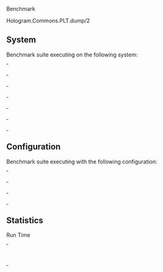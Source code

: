 Benchmark

Hologram.Commons.PLT.dump/2

## System

Benchmark suite executing on the following system:

<table style="width: 1%">
  <tr>
    <th style="width: 1%; white-space: nowrap">Operating System</th>
    <td>macOS</td>
  </tr><tr>
    <th style="white-space: nowrap">CPU Information</th>
    <td style="white-space: nowrap">Apple M1 Pro</td>
  </tr><tr>
    <th style="white-space: nowrap">Number of Available Cores</th>
    <td style="white-space: nowrap">10</td>
  </tr><tr>
    <th style="white-space: nowrap">Available Memory</th>
    <td style="white-space: nowrap">16 GB</td>
  </tr><tr>
    <th style="white-space: nowrap">Elixir Version</th>
    <td style="white-space: nowrap">1.16.1</td>
  </tr><tr>
    <th style="white-space: nowrap">Erlang Version</th>
    <td style="white-space: nowrap">26.2.2</td>
  </tr>
</table>

## Configuration

Benchmark suite executing with the following configuration:

<table style="width: 1%">
  <tr>
    <th style="width: 1%">:time</th>
    <td style="white-space: nowrap">1 min</td>
  </tr><tr>
    <th>:parallel</th>
    <td style="white-space: nowrap">1</td>
  </tr><tr>
    <th>:warmup</th>
    <td style="white-space: nowrap">2 s</td>
  </tr>
</table>

## Statistics



Run Time

<table style="width: 1%">
  <tr>
    <th>Name</th>
    <th style="text-align: right">IPS</th>
    <th style="text-align: right">Average</th>
    <th style="text-align: right">Devitation</th>
    <th style="text-align: right">Median</th>
    <th style="text-align: right">99th&nbsp;%</th>
  </tr>

  <tr>
    <td style="white-space: nowrap">module BEAM path PLT</td>
    <td style="white-space: nowrap; text-align: right">400.55</td>
    <td style="white-space: nowrap; text-align: right">2.50 ms</td>
    <td style="white-space: nowrap; text-align: right">&plusmn;40.08%</td>
    <td style="white-space: nowrap; text-align: right">2.72 ms</td>
    <td style="white-space: nowrap; text-align: right">4.41 ms</td>
  </tr>

</table>